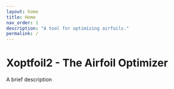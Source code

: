```yaml
---
layout: home
title: Home
nav_order: 1
description: "A tool for optimizing airfoils."
permalink: /
---
```


# Xoptfoil2 - The Airfoil Optimizer 

A brief description
